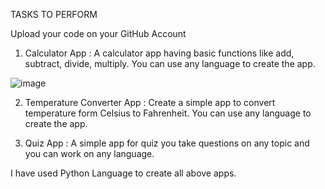 TASKS TO PERFORM

Upload your code on your GitHub Account

1. Calculator App :
A calculator app having basic functions like add, subtract, divide, multiply. You can use any language to create the app.

![image](https://github.com/Cheshta300899/BharatIntern-Internship-Tasks/assets/85059628/d8ab21fc-20b1-4f40-88ac-12a868e391b6)

2. Temperature Converter App :
Create a simple app to convert temperature form Celsius to Fahrenheit. You can use any language to create the app.

3. Quiz App :
A simple app for quiz you take questions on any topic and you can work on any language.

I have used Python Language to create all above apps.
